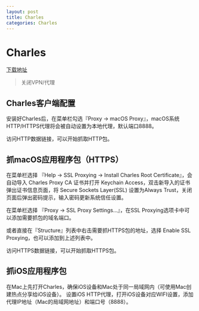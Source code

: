 ```yaml
---
layout: post
title: Charles
categories: Charles
---
```



# Charles

[下载地址](https://www.charlesproxy.com/latest-release/download.do)

> 关闭VPN/代理

## Charles客户端配置

安装好Charles后，在菜单栏勾选『Proxy -> macOS Proxy』，macOS系统HTTP/HTTPS代理将会被自动设置为本地代理，默认端口8888。

访问HTTP数据链接，可以开始抓取HTTP包。

## 抓macOS应用程序包（HTTPS）

在菜单栏选择 『Help -> SSL Proxying -> Install Charles Root Certificate』，会自动导入 Charles Proxy CA 证书并打开 Keychain Access，双击新导入的证书弹出证书信息页面，将 Secure Sockets Layer(SSL) 设置为Always Trust，关闭页面后弹出密码提示，输入密码更新系统信任设置。

在菜单栏选择 『Proxy -> SSL Proxy Settings...』，在SSL Proxying选项卡中可以添加需要抓包的域名端口。

或者直接在『Structure』列表中右击需要抓HTTPS包的地址，选择 Enable SSL Proxying，也可以添加到上述列表中。



访问HTTPS数据链接，可以开始抓取HTTPS包。


## 抓iOS应用程序包


在Mac上先打开Charles，确保iOS设备和Mac处于同一局域网内（可使用Mac创建热点分享给iOS设备）。
设置iOS HTTP代理，打开iOS设备对应WIFI设置，添加代理IP地址（Mac的局域网地址）和端口号（8888）。


